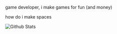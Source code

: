 game developer, i make games for fun (and money)

how do i make spaces

![Github Stats](https://github-readme-stats.vercel.app/api?username=RealExoctic&show_icons=true&theme=dark)
